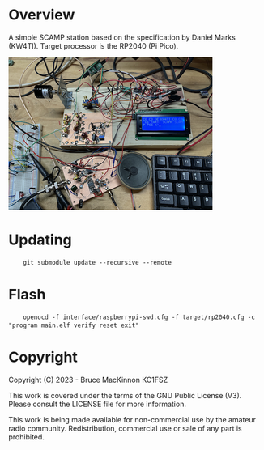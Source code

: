 Overview
========

A simple SCAMP station based on the specification by Daniel Marks (KW4TI).  Target processor
is the RP2040 (Pi Pico).

![alt](docs/img.png)

Updating
========
        git submodule update --recursive --remote

Flash
=====

        openocd -f interface/raspberrypi-swd.cfg -f target/rp2040.cfg -c "program main.elf verify reset exit"

Copyright
=========

Copyright (C) 2023 - Bruce MacKinnon KC1FSZ

This work is covered under the terms of the GNU Public License (V3). Please consult the LICENSE file for more information.

This work is being made available for non-commercial use by the amateur radio community. Redistribution, commercial use or sale of any part is prohibited.
